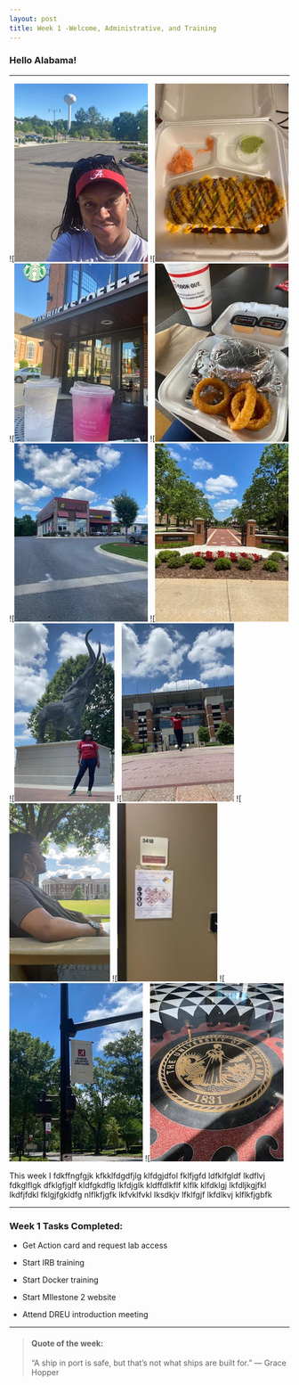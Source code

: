 ```yaml
---
layout: post
title: Week 1 -Welcome, Administrative, and Training
---
```


### Hello Alabama!

----

![![uapwkone1](/images/uapwkone1.jpg) 
![![uapwkone2](/images/uapwkone2.jpg)
![![uapwkone3](/images/uapwkone3.jpg)
![![uapwkone4](/images/uapwkone4.jpg)
![![uapwkone5](/images/uapwkone5.jpg)
![![uapwkone6](/images/uapwkone6.jpg)
![![uapwkone7](/images/uapwkone7.jpg)
![![uapwkone8](/images/uapwkone8.jpg)
![![uapwkone9](/images/uapwkone9.jpg)
![![uapwkone10](/images/uapwkone10.jpg)
![![uapwkone11](/images/uapwkone11.jpg)
![![uapwkone12](/images/uapwkone12.jpg)

This week I fdkffngfgjk kfkklfdgdfjlg klfdgjdfol fklfjgfd ldfklfgldf lkdflvj fdkglflgk dfklgfjglf kldfgkdflg lkfdjglk kldffdlkflf klflk klfdklgj lkfdljkgjfkl lkdfjfdkl fklgjfgkldfg nlflkfjgfk lkfvklfvkl lksdkjv lfklfgjf lkfdlkvj klflkfjgbfk

----

### Week 1 Tasks Completed:

- Get Action card and request lab access	

- Start IRB training

- Start Docker training

- Start MIlestone 2 website

- Attend DREU introduction meeting

----

> #### Quote of the week:
> “A ship in port is safe, but that’s not what ships are built for.” 
> — Grace Hopper
